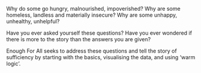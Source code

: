 Why do some go hungry, malnourished, impoverished?
Why are some homeless, landless and materially insecure?
Why are some unhappy, unhealthy, unhelpful?

Have you ever asked yourself these questions?
Have you ever wondered if there is more to the story than the answers you are given?

Enough For All seeks to address these questions and tell the story of sufficiency by starting with the basics, visualising the data, and using ‘warm logic’.